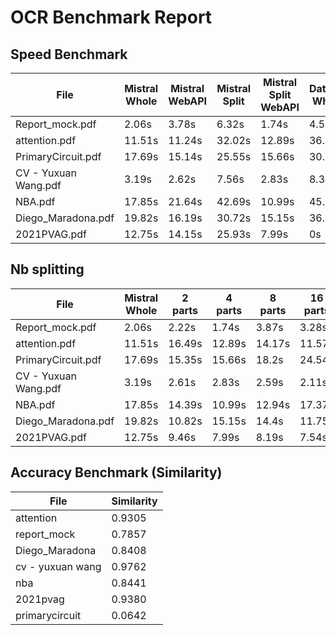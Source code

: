 # OCR Benchmark Report

## Speed Benchmark

| File | Mistral Whole | Mistral WebAPI | Mistral Split | Mistral Split WebAPI | Datalab Whole |
|---|---|---|---|---|---|
| Report_mock.pdf | 2.06s | 3.78s | 6.32s | 1.74s | 4.56s |
| attention.pdf | 11.51s | 11.24s | 32.02s | 12.89s | 36.58s |
| PrimaryCircuit.pdf | 17.69s | 15.14s | 25.55s | 15.66s | 30.37s |
| CV - Yuxuan Wang.pdf | 3.19s | 2.62s | 7.56s | 2.83s | 8.33s |
| NBA.pdf | 17.85s | 21.64s | 42.69s | 10.99s | 45.5s |
| Diego_Maradona.pdf | 19.82s | 16.19s | 30.72s | 15.15s | 36.66s |
| 2021PVAG.pdf | 12.75s | 14.15s | 25.93s | 7.99s | 0s |

## Nb splitting 

| File | Mistral Whole | 2 parts | 4 parts | 8 parts | 16 parts |
|---|---|---|---|---|---|
| Report_mock.pdf | 2.06s | 2.22s | 1.74s | 3.87s | 3.28s |
| attention.pdf | 11.51s | 16.49s | 12.89s | 14.17s | 11.57s |
| PrimaryCircuit.pdf | 17.69s | 15.35s | 15.66s | 18.2s | 24.54s |
| CV - Yuxuan Wang.pdf | 3.19s | 2.61s | 2.83s | 2.59s | 2.11s |
| NBA.pdf | 17.85s | 14.39s | 10.99s | 12.94s | 17.37s |
| Diego_Maradona.pdf | 19.82s | 10.82s | 15.15s | 14.4s | 11.75s |
| 2021PVAG.pdf | 12.75s | 9.46s | 7.99s | 8.19s | 7.54s |

## Accuracy Benchmark (Similarity)

| File | Similarity |
|---|---|
| attention | 0.9305 |
| report_mock | 0.7857 |
| Diego_Maradona | 0.8408 |
| cv - yuxuan wang | 0.9762 |
| nba | 0.8441 |
| 2021pvag | 0.9380 |
| primarycircuit | 0.0642 |

